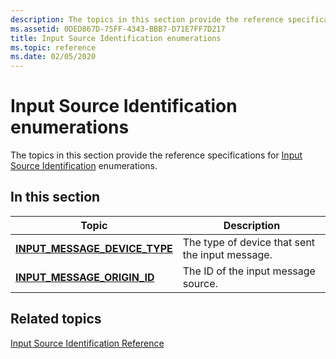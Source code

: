 ```yaml
---
description: The topics in this section provide the reference specifications for Input Source Identification enumerations.
ms.assetid: 0DED867D-75FF-4343-BBB7-D71E7FF7D217
title: Input Source Identification enumerations
ms.topic: reference
ms.date: 02/05/2020
---
```


# Input Source Identification enumerations

The topics in this section provide the reference specifications for [Input Source Identification](input-source-identification-portal.md) enumerations.

## In this section

| Topic | Description |
|---|---|
| [**INPUT_MESSAGE_DEVICE_TYPE**](/windows/win32/api/winuser/ne-winuser-input_message_device_type)<br/> | The type of device that sent the input message.<br/> |
| [**INPUT_MESSAGE_ORIGIN_ID**](/windows/win32/api/winuser/ne-winuser-input_message_origin_id)<br/> | The ID of the input message source.<br/> |

## Related topics

[Input Source Identification Reference](input-source-identification-reference.md)
